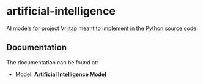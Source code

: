 # artificial-intelligence

AI models for project Vrijtap meant to implement in the Python source code

## Documentation

The documentation can be found at:

- Model: **[Artificial Intelligence Model](https://vrijtap.github.io/documentation/artificial-intelligence/model/)**
